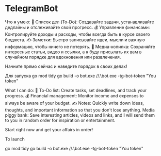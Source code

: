 # TelegramBot
Что я умею:
🎯 Список дел (To-Do): Создавайте задачи, устанавливайте дедлайны и отслеживайте свой прогресс.
💰 Управление финансами: Контролируйте доходы и расходы, чтобы всегда быть в курсе своего бюджета.
✍️ Заметки: Быстро записывайте идеи, мысли и важную информацию, чтобы ничего не потерять.
🎲 Медиа-копилка: Сохраняйте интересные статьи, видео и ссылки, а я буду присылать их вам в случайном порядке для вдохновения или развлечения.

Начните прямо сейчас и наведите порядок в своих делах!

Для запуска 
go mod tidy
go build -o bot.exe
//.\bot.exe -tg-bot-token "You token"



What I can
do: 🎯 To-Do list: Create tasks, set deadlines, and track your progress.
💰 Financial management: Monitor income and expenses to always be aware of your budget.
✍️ Notes: Quickly write down ideas, thoughts, and important information so that you don't lose anything.
Media piggy bank: Save interesting articles, videos and links, and I will send them to you in random order for inspiration or entertainment.

Start right now and get your affairs in order!

To launch

go mod tidy
go build -o bot.exe
//.\bot.exe -tg-bot-token "You token"
